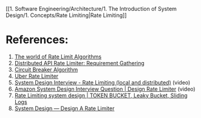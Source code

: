
[[1. Software Engineering/Architecture/1. The Introduction of System Design/1. Concepts/Rate Limiting|Rate Limiting]]

# References:

1. [The world of Rate Limit Algorithms](https://bootcamp.uxdesign.cc/the-world-of-rate-limit-algorithms-54fb9078e90a)
2. [Distributed API Rate Limiter: Requirement Gathering](https://medium.com/@mkumar9009/api-rate-limiter-requirement-gathering-9f969334fa6f)
3. [Circuit Breaker Algorithm](https://martinfowler.com/bliki/CircuitBreaker.html)
4. [Uber Rate Limiter](https://github.com/uber-go/ratelimit/blob/master/ratelimit.go)
5. [System Design Interview - Rate Limiting (local and distributed)](https://www.youtube.com/watch?v=FU4WlwfS3G0) (video)
6. [Amazon System Design Interview Question | Design Rate Limiter](https://www.youtube.com/watch?v=bzhwT9PxKeQ&list=PLOAph0xkZvSuqy8yq_0D6NEABhmSTRYrN&index=13) (video)
7. [Rate Limiting system design | TOKEN BUCKET, Leaky Bucket, Sliding Logs](https://www.youtube.com/watch?v=mhUQe4BKZXs&list=PLkQkbY7JNJuBoTemzQfjym0sqbOHt5fnV)
8. [System Design — Design A Rate Limiter](https://medium.com/geekculture/system-design-design-a-rate-limiter-81d200c9d392)